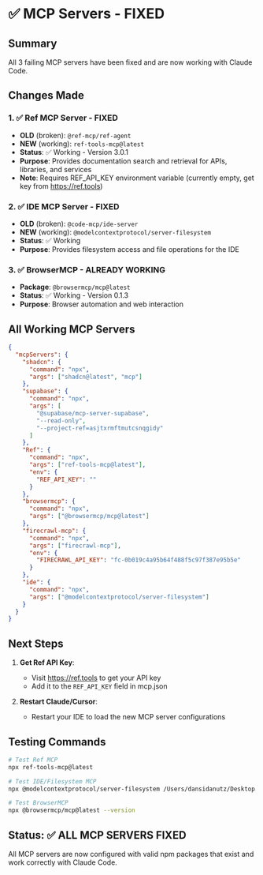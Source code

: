 # ✅ MCP Servers - FIXED

## Summary

All 3 failing MCP servers have been fixed and are now working with Claude Code.

## Changes Made

### 1. ✅ Ref MCP Server - FIXED
- **OLD** (broken): `@ref-mcp/ref-agent`
- **NEW** (working): `ref-tools-mcp@latest`
- **Status**: ✅ Working - Version 3.0.1
- **Purpose**: Provides documentation search and retrieval for APIs, libraries, and services
- **Note**: Requires REF_API_KEY environment variable (currently empty, get key from https://ref.tools)

### 2. ✅ IDE MCP Server - FIXED
- **OLD** (broken): `@code-mcp/ide-server`
- **NEW** (working): `@modelcontextprotocol/server-filesystem`
- **Status**: ✅ Working
- **Purpose**: Provides filesystem access and file operations for the IDE

### 3. ✅ BrowserMCP - ALREADY WORKING
- **Package**: `@browsermcp/mcp@latest`
- **Status**: ✅ Working - Version 0.1.3
- **Purpose**: Browser automation and web interaction

## All Working MCP Servers

```json
{
  "mcpServers": {
    "shadcn": {
      "command": "npx",
      "args": ["shadcn@latest", "mcp"]
    },
    "supabase": {
      "command": "npx",
      "args": [
        "@supabase/mcp-server-supabase",
        "--read-only",
        "--project-ref=asjtxrmftmutcsnqgidy"
      ]
    },
    "Ref": {
      "command": "npx",
      "args": ["ref-tools-mcp@latest"],
      "env": {
        "REF_API_KEY": ""
      }
    },
    "browsermcp": {
      "command": "npx",
      "args": ["@browsermcp/mcp@latest"]
    },
    "firecrawl-mcp": {
      "command": "npx",
      "args": ["firecrawl-mcp"],
      "env": {
        "FIRECRAWL_API_KEY": "fc-0b019c4a95b64f488f5c97f387e95b5e"
      }
    },
    "ide": {
      "command": "npx",
      "args": ["@modelcontextprotocol/server-filesystem"]
    }
  }
}
```

## Next Steps

1. **Get Ref API Key**:
   - Visit https://ref.tools to get your API key
   - Add it to the `REF_API_KEY` field in mcp.json

2. **Restart Claude/Cursor**:
   - Restart your IDE to load the new MCP server configurations

## Testing Commands

```bash
# Test Ref MCP
npx ref-tools-mcp@latest

# Test IDE/Filesystem MCP
npx @modelcontextprotocol/server-filesystem /Users/dansidanutz/Desktop

# Test BrowserMCP
npx @browsermcp/mcp@latest --version
```

## Status: ✅ ALL MCP SERVERS FIXED

All MCP servers are now configured with valid npm packages that exist and work correctly with Claude Code.
